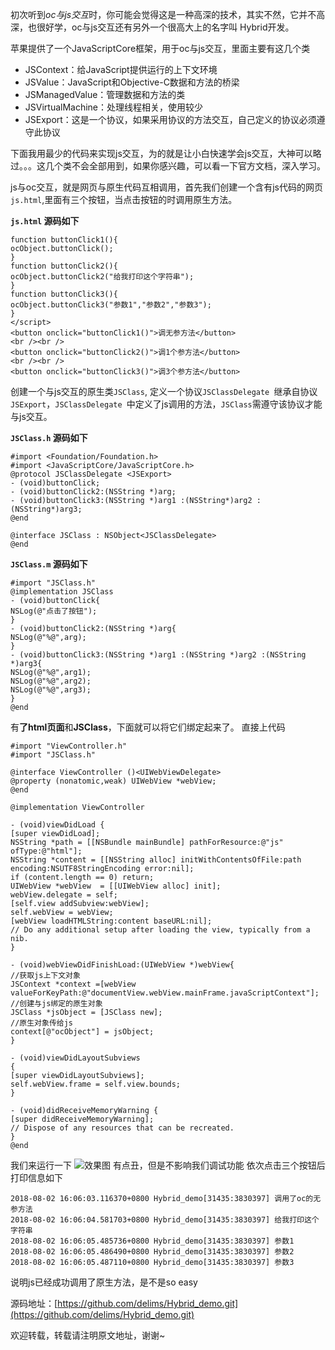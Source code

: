 初次听到*oc与js交互*时，你可能会觉得这是一种高深的技术，其实不然，它并不高深，也很好学，oc与js交互还有另外一个很高大上的名字叫 Hybrid开发。

苹果提供了一个JavaScriptCore框架，用于oc与js交互，里面主要有这几个类

- JSContext：给JavaScript提供运行的上下文环境
- JSValue：JavaScript和Objective-C数据和方法的桥梁
- JSManagedValue：管理数据和方法的类
- JSVirtualMachine：处理线程相关，使用较少
- JSExport：这是一个协议，如果采用协议的方法交互，自己定义的协议必须遵守此协议

下面我用最少的代码来实现js交互，为的就是让小白快速学会js交互，大神可以略过。。。这几个类不会全部用到，如果你感兴趣，可以看一下官方文档，深入学习。

js与oc交互，就是网页与原生代码互相调用，首先我们创建一个含有js代码的网页`js.html`,里面有三个按钮，当点击按钮的时调用原生方法。

**`js.html` 源码如下**
```<script type="text/javascript">
function buttonClick1(){
ocObject.buttonClick();
}
function buttonClick2(){
ocObject.buttonClick2("给我打印这个字符串");
}
function buttonClick3(){
ocObject.buttonClick3("参数1","参数2","参数3");
}
</script>
<button onclick="buttonClick1()">调无参方法</button>
<br /><br />
<button onclick="buttonClick2()">调1个参方法</button>
<br /><br />
<button onclick="buttonClick3()">调3个参方法</button>
```
创建一个与js交互的原生类`JSClass`, 定义一个协议`JSClassDelegate `继承自协议`JSExport`，`JSClassDelegate `中定义了js调用的方法，`JSClass`需遵守该协议才能与js交互。

**`JSClass.h` 源码如下**
```
#import <Foundation/Foundation.h>
#import <JavaScriptCore/JavaScriptCore.h>
@protocol JSClassDelegate <JSExport>
- (void)buttonClick;
- (void)buttonClick2:(NSString *)arg;
- (void)buttonClick3:(NSString *)arg1 :(NSString*)arg2 :(NSString*)arg3;
@end

@interface JSClass : NSObject<JSClassDelegate>
@end
```

**`JSClass.m` 源码如下**

```
#import "JSClass.h"
@implementation JSClass
- (void)buttonClick{
NSLog(@"点击了按钮");
}
- (void)buttonClick2:(NSString *)arg{
NSLog(@"%@",arg);
}
- (void)buttonClick3:(NSString *)arg1 :(NSString *)arg2 :(NSString *)arg3{
NSLog(@"%@",arg1);
NSLog(@"%@",arg2);
NSLog(@"%@",arg3);
}
@end
```

有**了html页面**和**JSClass**，下面就可以将它们绑定起来了。
直接上代码
```
#import "ViewController.h"
#import "JSClass.h"

@interface ViewController ()<UIWebViewDelegate>
@property (nonatomic,weak) UIWebView *webView;
@end

@implementation ViewController

- (void)viewDidLoad {
[super viewDidLoad];
NSString *path = [[NSBundle mainBundle] pathForResource:@"js" ofType:@"html"];
NSString *content = [[NSString alloc] initWithContentsOfFile:path encoding:NSUTF8StringEncoding error:nil];
if (content.length == 0) return;
UIWebView *webView  = [[UIWebView alloc] init];
webView.delegate = self;
[self.view addSubview:webView];
self.webView = webView;
[webView loadHTMLString:content baseURL:nil];
// Do any additional setup after loading the view, typically from a nib.
}

- (void)webViewDidFinishLoad:(UIWebView *)webView{
//获取js上下文对象
JSContext *context =[webView valueForKeyPath:@"documentView.webView.mainFrame.javaScriptContext"];
//创建与js绑定的原生对象
JSClass *jsObject = [JSClass new];
//原生对象传给js
context[@"ocObject"] = jsObject;
}

- (void)viewDidLayoutSubviews
{
[super viewDidLayoutSubviews];
self.webView.frame = self.view.bounds;
}

- (void)didReceiveMemoryWarning {
[super didReceiveMemoryWarning];
// Dispose of any resources that can be recreated.
}
@end
```
我们来运行一下
![效果图](https://delims.github.io/cocoapods/images/hybrid.jpg)
有点丑，但是不影响我们调试功能
依次点击三个按钮后打印信息如下
```
2018-08-02 16:06:03.116370+0800 Hybrid_demo[31435:3830397] 调用了oc的无参方法
2018-08-02 16:06:04.581703+0800 Hybrid_demo[31435:3830397] 给我打印这个字符串
2018-08-02 16:06:05.485736+0800 Hybrid_demo[31435:3830397] 参数1
2018-08-02 16:06:05.486490+0800 Hybrid_demo[31435:3830397] 参数2
2018-08-02 16:06:05.487110+0800 Hybrid_demo[31435:3830397] 参数3
```
说明js已经成功调用了原生方法，是不是so easy

源码地址：[https://github.com/delims/Hybrid_demo.git](https://github.com/delims/Hybrid_demo.git)

欢迎转载，转载请注明原文地址，谢谢~

